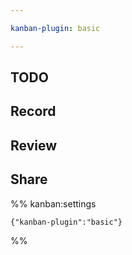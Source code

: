 ```yaml
---

kanban-plugin: basic

---
```


## TODO



## Record



## Review



## Share





%% kanban:settings
```
{"kanban-plugin":"basic"}
```
%%